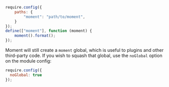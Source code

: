 ```javascript
require.config({
    paths: {
        "moment": "path/to/moment",
    }
});
define(["moment"], function (moment) {
    moment().format();
});
```

Moment will still create a `moment` global, which is useful to plugins and other third-party code. If you wish to squash that global, use the `noGlobal` option on the module config:

```javascript
require.config({
  noGlobal: true
});
```
